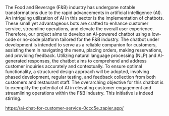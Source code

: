 The Food and Beverage (F&B) industry has undergone notable transformations due to the rapid advancements in artificial intelligence (AI). An intriguing utilization of AI in this sector is the implementation of chatbots. These small yet advantageous bots are crafted to enhance customer service, streamline operations, and elevate the overall user experience. Therefore, our project aims to develop an AI-powered chatbot using a low-code or no-code platform tailored for the F&B industry. The chatbot under development is intended to serve as a reliable companion for customers, assisting them in navigating the menu, placing orders, making reservations, and providing feedback. Utilizing natural language processing (NLP) and AI-generated responses, the chatbot aims to comprehend and address customer inquiries accurately and contextually. To ensure optimal functionality, a structured design approach will be adopted, involving phased development, regular testing, and feedback collection from both customers and restaurant staff. The overarching objective for this chatbot is to exemplify the potential of AI in elevating customer engagement and streamlining operations within the F&B industry. This initiative is indeed stirring.



https://ai-chat-for-customer-service-0ccc5e.zapier.app/

